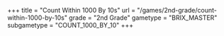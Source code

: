 +++
title = "Count Within 1000 By 10s"
url = "/games/2nd-grade/count-within-1000-by-10s"
grade = "2nd Grade"
gametype = "BRIX_MASTER"
subgametype = "COUNT_1000_BY_10"
+++